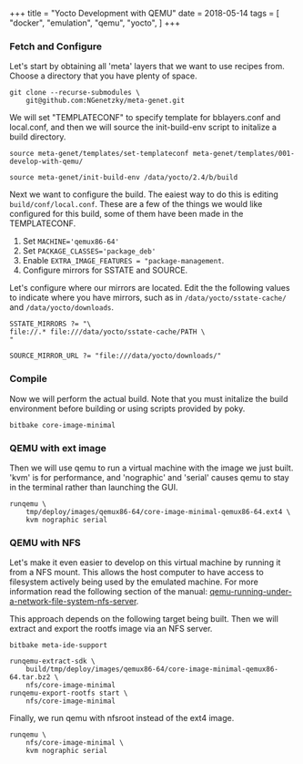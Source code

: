 +++
title = "Yocto Development with QEMU"
date = 2018-05-14
tags = [
    "docker",
    "emulation",
    "qemu",
    "yocto",
]
+++

### Fetch and Configure

Let's start by obtaining all 'meta' layers that we want to use recipes from.
Choose a directory that you have plenty of space.

```
git clone --recurse-submodules \
    git@github.com:NGenetzky/meta-genet.git
```

We will set "TEMPLATECONF" to specify template for bblayers.conf and
local.conf, and then we will source the init-build-env script to initalize a
build directory.

```
source meta-genet/templates/set-templateconf meta-genet/templates/001-develop-with-qemu/
```
```
source meta-genet/init-build-env /data/yocto/2.4/b/build
```

Next we want to configure the build. The eaiest way to do this is editing
`build/conf/local.conf`. These are a few of the things we would like configured
for this build, some of them have been made in the TEMPLATECONF.

1. Set `MACHINE='qemux86-64'`
2. Set `PACKAGE_CLASSES='package_deb'`
3. Enable `EXTRA_IMAGE_FEATURES = "package-management`.
4. Configure mirrors for SSTATE and SOURCE.

Let's configure where our mirrors are located. Edit the the following values to
indicate where you have mirrors, such as in `/data/yocto/sstate-cache/` and
`/data/yocto/downloads`.

```
SSTATE_MIRRORS ?= "\
file://.* file:///data/yocto/sstate-cache/PATH \
"

SOURCE_MIRROR_URL ?= "file:///data/yocto/downloads/"
```

<script type="text/javascript"
    src="https://asciinema.org/a/F4mNkcwxBZd0Dqq5PR4eEWVsr.js"
    id="asciicast-F4mNkcwxBZd0Dqq5PR4eEWVsr" data-rows="59" async
></script>

### Compile

Now we will perform the actual build. Note that you must initalize the build
environment before building or using scripts provided by poky.

```
bitbake core-image-minimal
```

<script type="text/javascript"
    src="https://asciinema.org/a/S4k6ag5KlmVDKiqbxVu1fv2d3.js"
    id="asciicast-S4k6ag5KlmVDKiqbxVu1fv2d3" data-rows="41" async
></script>


### QEMU with ext image

Then we will use qemu to run a virtual machine with the image we just built.
'kvm' is for performance, and 'nographic' and 'serial' causes qemu to stay in
the terminal rather than launching the GUI.

```
runqemu \
    tmp/deploy/images/qemux86-64/core-image-minimal-qemux86-64.ext4 \
    kvm nographic serial
```

<script type="text/javascript"
    src="https://asciinema.org/a/o0T6oaAoNV00GcoVhp54hbabs.js"
    id="asciicast-o0T6oaAoNV00GcoVhp54hbabs" data-rows="59" async
></script>


### QEMU with NFS

Let's make it even easier to develop on this virtual machine by running it from
a NFS mount. This allows the host computer to have access to filesystem
actively being used by the emulated machine.  For more information read the
following section of the manual:
[qemu-running-under-a-network-file-system-nfs-server](https://www.yoctoproject.org/docs/latest/mega-manual/mega-manual.html#qemu-running-under-a-network-file-system-nfs-server).

This approach depends on the following target being built. Then we will extract
and export the rootfs image via an NFS server.

```
bitbake meta-ide-support
```

```
runqemu-extract-sdk \
    build/tmp/deploy/images/qemux86-64/core-image-minimal-qemux86-64.tar.bz2 \
    nfs/core-image-minimal
runqemu-export-rootfs start \
    nfs/core-image-minimal
```

Finally, we run qemu with nfsroot instead of the ext4 image.

```
runqemu \
    nfs/core-image-minimal \
    kvm nographic serial
```


